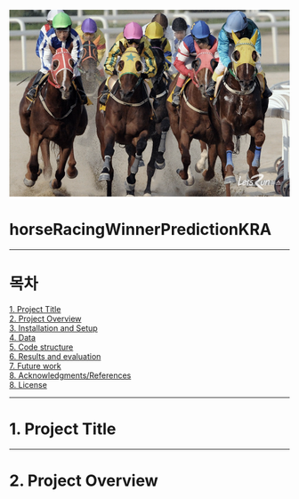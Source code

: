 <a class='anchor' id='top'></a>
<p align = "center"><img src = "https://github.com/Uberhunde88/horseRacingWinnerPredictionKRA/blob/main/src/horseRacingPressPhoto.png" width = "1200"></p>

# horseRacingWinnerPredictionKRA

---

# 목차
[1. Project Title](https://)  
[2. Project Overview](https://)  
[3. Installation and Setup](https://)  
[4. Data](https://)  
[5. Code structure](https://)  
[6. Results and evaluation](https://)  
[7. Future work](https://)  
[8. Acknowledgments/References](https://)  
[8. License](https://)  

---
# 1. Project Title

---
# 2. Project Overview
